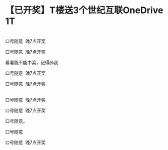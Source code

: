 # 【已开奖】T楼送3个世纪互联OneDrive 1T


<br />
口号随意&nbsp;&nbsp;晚7点开奖

口号随意&nbsp;&nbsp;晚7点开奖<img id="aimg_iPgDT" onclick="zoom(this, this.src, 0, 0, 0)" class="zoom" src="https://cdn.jsdelivr.net/gh/hishis/forum-master/public/images/patch.gif" onmouseover="img_onmouseoverfunc(this)" onload="thumbImg(this)" border="0" alt="" />

看看能不能中奖，记得@我

口号随意&nbsp;&nbsp;晚7点开奖

口号随意&nbsp;&nbsp;晚7点开奖

<br />
口号随意&nbsp;&nbsp;晚7点开奖

口号随意&nbsp;&nbsp;晚7点开奖<br />


口号随意。

口号随意

口号随意&nbsp;&nbsp;晚7点开奖
